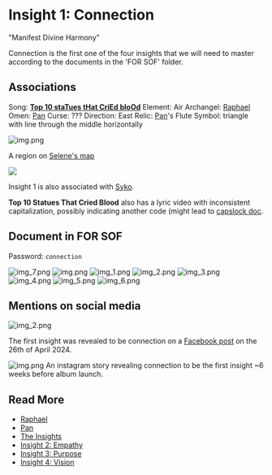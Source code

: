 # Insight 1: Connection
"Manifest Divine Harmony"

Connection is the first one of the four insights that we will need to master according 
to the documents in the 'FOR SOF' folder.

## Associations
 
Song: **[Top 10 staTues tHat CriEd bloOd](../music/song-top10)**
Element: Air
Archangel: [Raphael](../characters/raphael)
Omen: [Pan](../characters/pan)
Curse: ???
Direction: East
Relic: [Pan](../characters/pan)'s Flute
Symbol: triangle with line through the middle horizontally

![img.png](Resources/connection/raphael-selenes-map.png)

A region on [Selene's map](../files/for-sof#YOUTOPIA_selenes_map.vis)

![](../../Resources/band-cards.png)

Insight 1 is also associated with [Syko](../characters/syko).

**Top 10 Statues That Cried Blood** also has a lyric video with inconsistent capitalization, 
possibly indicating another code (might lead to [capslock doc](../files/capslock_doc). 

## Document in FOR SOF

Password: `connection`

![img_7.png](../../Resources/connection/connection1.png)
![img.png](../../Resources/connection/connection2.png)
![img_1.png](../../Resources/connection/connection3.png)
![img_2.png](../../Resources/connection/connection4.png)
![img_3.png](../../Resources/connection/connection5.png)
![img_4.png](../../Resources/connection/connection6.png)
![img_5.png](../../Resources/connection/connection7.png)
![img_6.png](../../Resources/connection/connection8.png)

## Mentions on social media

![img_2.png](../../Resources/connection/horizon-merch-connection1.png)

The first insight was revealed to be connection on a 
[Facebook post](https://www.facebook.com/photo/?fbid=979801893503451&set=pb.100044209477369.-2207520000)
on the 26th of April 2024.

![img.png](../../Resources/connection/insight1-connection-story.png)
An instagram story revealing connection to be the first insight ~6 weeks before album launch.
## Read More

- [Raphael](../characters/raphael)
- [Pan](../characters/pan)
- [The Insights](./insights)
- [Insight 2: Empathy](insight2-empathy)
- [Insight 3: Purpose](insight3-purpose)
- [Insight 4: Vision](insight4-vision)